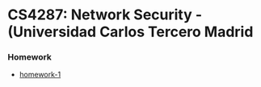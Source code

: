 # CS4287: Network Security - (Universidad Carlos Tercero Madrid

### Homework
- [homework-1](./homework/homework-1)
